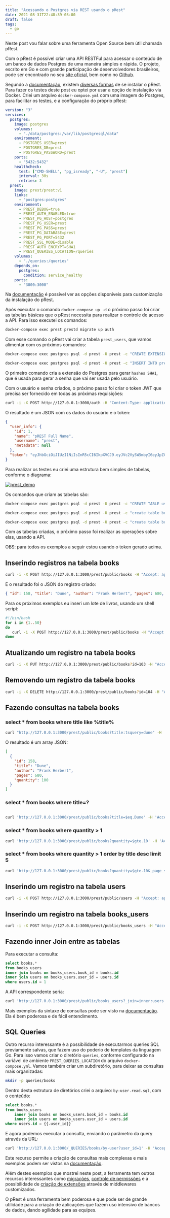 ```yaml
---
title: "Acessando o Postgres via REST usando o pRest"
date: 2021-08-31T22:48:39-03:00
draft: false
tags:
  - go
---
```


Neste post vou falar sobre uma ferramenta Open Source bem útil chamada pRest.

Com o pRest é possível criar uma API RESTFul para acessar o conteúdo de um banco de dados Postgres de uma maneira simples e rápida. O projeto, escrito em Go e com grande participação de desenvolvedores brasileiros, pode ser encontrado no seu [site oficial](https://prestd.com), bem como no [Github](https://github.com/prest/prest).

Segundo a [documentação](https://docs.prestd.com), existem [diversas formas](https://docs.prestd.com/getting-started/installation/) de se instalar o pRest. Para fazer os testes deste post eu optei por usar a opção de instalação via Docker. Criei um arquivo `docker-compose.yml` com uma imagem do Postgres, para facilitar os testes, e a configuração do próprio pRest:

```yaml
version: "3"
services:
  postgres:
    image: postgres
    volumes:
      - "./data/postgres:/var/lib/postgresql/data"
    environment:
      - POSTGRES_USER=prest
      - POSTGRES_DB=prest
      - POSTGRES_PASSWORD=prest
    ports:
      - "5432:5432"
    healthcheck:
      test: ["CMD-SHELL", "pg_isready", "-U", "prest"]
      interval: 30s
      retries: 3
  prest:
    image: prest/prest:v1
    links:
      - "postgres:postgres"
    environment:
      - PREST_DEBUG=true
      - PREST_AUTH_ENABLED=true
      - PREST_PG_HOST=postgres
      - PREST_PG_USER=prest
      - PREST_PG_PASS=prest
      - PREST_PG_DATABASE=prest
      - PREST_PG_PORT=5432
      - PREST_SSL_MODE=disable
      - PREST_AUTH_ENCRYPT=SHA1
      - PREST_QUERIES_LOCATION=/queries
    volumes:
      - "./queries:/queries"
    depends_on:
      postgres:
        condition: service_healthy
    ports:
      - "3000:3000"
```

Na [documentação](https://docs.prestd.com/configurations/) é possível ver as opções disponíveis para customização da instalação do pRest.

Após executar o comando `docker-compose up -d` o próximo passo foi criar as tabelas básicas que o pRest necessita para realizar o controle de acesso a API. Para isso executei os comandos:

```bash
docker-compose exec prest prestd migrate up auth
```

Com esse comando o pRest vai criar a tabela `prest_users`, que vamos alimentar com os próximos comandos:

```bash
docker-compose exec postgres psql -d prest -U prest -c "CREATE EXTENSION IF NOT EXISTS pgcrypto;"

docker-compose exec postgres psql -d prest -U prest -c "INSERT INTO prest_users (name, username, password) VALUES ('pREST Full Name', 'prest', ENCODE(DIGEST('prest','sha1'),'hex'))"
```

O primeiro comando cria a extensão do Postgres para gerar `hashes SHA1`, que é usada para gerar a senha que vai ser usada pelo usuário.

Com o usuário e senha criados, o próximo passo foi criar o token JWT que precisa ser fornecido em todas as próximas requisições:

```bash
curl -i -X POST http://127.0.0.1:3000/auth -H "Content-Type: application/json" -d '{"username": "prest", "password": "prest"}'
```

O resultado é um JSON com os dados do usuário e o token:

```json
{
  "user_info": {
    "id": 1,
    "name": "pREST Full Name",
    "username": "prest",
    "metadata": null
  },
  "token": "eyJhbGciOiJIUzI1NiIsInR5cCI6IkpXVCJ9.eyJVc2VySW5mbyI6eyJpZCI6MSwibmFtZSI6InBSRVNUIEZ1bGwgTmFtZSIsInVzZXJuYW1lIjoicHJlc3QiLCJtZXRhZGF0YSI6bnVsbH0sImV4cCI6MTYzMDQ4MzM4MywianRpIjoiMSIsImlhdCI6MTYzMDQ2MTc4MywiaXNzIjoiMSJ9.KHBaxxSUf_mjlj3EUD1H9oegLXLYWmLlo2LYPbwTCmk"
}
```

Para realizar os testes eu criei uma estrutura bem simples de tabelas, conforme o diagrama:

[![prest_demo](/images/posts/prest_demo.png)](/images/posts/prest_demo.png)

Os comandos que criam as tabelas são:

```bash
docker-compose exec postgres psql -d prest -U prest -c "CREATE TABLE users (id serial PRIMARY KEY,email VARCHAR ( 50 ) UNIQUE NOT NULL,first_name VARCHAR ( 255 ),last_name VARCHAR ( 255 ))"

docker-compose exec postgres psql -d prest -U prest -c "create table books (id serial PRIMARY KEY,title varchar(255),author varchar(255), pages integer,quantity integer)"

docker-compose exec postgres psql -d prest -U prest -c "create table books_users (user_id INT NOT NULL,book_id INT NOT NULL, created_at TIMESTAMP, PRIMARY KEY (user_id,book_id),FOREIGN KEY (user_id) REFERENCES users(id), FOREIGN KEY (book_id) REFERENCES books (id))"
```

Com as tabelas criadas, o próximo passo foi realizar as operações sobre elas, usando a API.

OBS: para todos os exemplos a seguir estou usando o token gerado acima.

## Inserindo registros na tabela books

```bash
curl -i -X POST http://127.0.0.1:3000/prest/public/books -H "Accept: application/json" -H "Authorization: Bearer eyJhbGciOiJIUzI1NiIsInR5cCI6IkpXVCJ9.eyJVc2VySW5mbyI6eyJpZCI6MSwibmFtZSI6InBSRVNUIEZ1bGwgTmFtZSIsInVzZXJuYW1lIjoicHJlc3QiLCJtZXRhZGF0YSI6bnVsbH0sImV4cCI6MTYzMDQ4MzM4MywianRpIjoiMSIsImlhdCI6MTYzMDQ2MTc4MywiaXNzIjoiMSJ9.KHBaxxSUf_mjlj3EUD1H9oegLXLYWmLlo2LYPbwTCmk" -d '{"title": "Dune", "author": "Frank Herbert", "pages":680, "quantity":100}'
```

E o resultado foi o JSON do registro criado:

```json
{ "id": 158, "title": "Dune", "author": "Frank Herbert", "pages": 680, "quantity": 100 }
```

Para os próximos exemplos eu inseri um lote de livros, usando um shell script:

```bash
#!/bin/bash
for i in {1..50}
do
   curl -i -X POST http://127.0.0.1:3000/prest/public/books -H "Accept: application/json" -H "Authorization: Bearer eyJhbGciOiJIUzI1NiIsInR5cCI6IkpXVCJ9.eyJVc2VySW5mbyI6eyJpZCI6MSwibmFtZSI6InBSRVNUIEZ1bGwgTmFtZSIsInVzZXJuYW1lIjoicHJlc3QiLCJtZXRhZGF0YSI6bnVsbH0sImV4cCI6MTYzMDI2MjU0OSwianRpIjoiMSIsImlhdCI6MTYzMDI0MDk0OSwiaXNzIjoiMSJ9.C_j73eaMlNzOy_jKXBAXr6evmhcqKVlPPotwq5nsK9M" -d "{\"title\": \"Book title $i\", \"author\": \"Author $i\", \"pages\":666, \"quantity\":$i}"
done
```

## Atualizando um registro na tabela books

```bash
curl -i -X PUT http://127.0.0.1:3000/prest/public/books?id=103 -H "Accept: application/json" -H "Authorization: Bearer eyJhbGciOiJIUzI1NiIsInR5cCI6IkpXVCJ9.eyJVc2VySW5mbyI6eyJpZCI6MSwibmFtZSI6InBSRVNUIEZ1bGwgTmFtZSIsInVzZXJuYW1lIjoicHJlc3QiLCJtZXRhZGF0YSI6bnVsbH0sImV4cCI6MTYzMDI2MjU0OSwianRpIjoiMSIsImlhdCI6MTYzMDI0MDk0OSwiaXNzIjoiMSJ9.C_j73eaMlNzOy_jKXBAXr6evmhcqKVlPPotwq5nsK9M" -d '{"title": "updated title", "author": "updated author"}'

```

## Removendo um registro da tabela books

```bash
curl -i -X DELETE http://127.0.0.1:3000/prest/public/books?id=104 -H "Accept: application/json" -H "Authorization: Bearer eyJhbGciOiJIUzI1NiIsInR5cCI6IkpXVCJ9.eyJVc2VySW5mbyI6eyJpZCI6MSwibmFtZSI6InBSRVNUIEZ1bGwgTmFtZSIsInVzZXJuYW1lIjoicHJlc3QiLCJtZXRhZGF0YSI6bnVsbH0sImV4cCI6MTYzMDQ4MzM4MywianRpIjoiMSIsImlhdCI6MTYzMDQ2MTc4MywiaXNzIjoiMSJ9.KHBaxxSUf_mjlj3EUD1H9oegLXLYWmLlo2LYPbwTCmk"
```

## Fazendo consultas na tabela books

### select \* from books where title like %title%

```bash
curl "http://127.0.0.1:3000/prest/public/books?title:tsquery=dune" -H 'Accept: application/json' -H 'Authorization: Bearer eyJhbGciOiJIUzI1NiIsInR5cCI6IkpXVCJ9.eyJVc2VySW5mbyI6eyJpZCI6MSwibmFtZSI6InBSRVNUIEZ1bGwgTmFtZSIsInVzZXJuYW1lIjoicHJlc3QiLCJtZXRhZGF0YSI6bnVsbH0sImV4cCI6MTYzMDQ4MzM4MywianRpIjoiMSIsImlhdCI6MTYzMDQ2MTc4MywiaXNzIjoiMSJ9.KHBaxxSUf_mjlj3EUD1H9oegLXLYWmLlo2LYPbwTCmk'
```

O resultado é um array JSON:

```json
[
  {
    "id": 158,
    "title": "Dune",
    "author": "Frank Herbert",
    "pages": 680,
    "quantity": 100
  }
]
```

### select \* from books where title=?

```bash

curl 'http://127.0.0.1:3000/prest/public/books?title=$eq.Dune' -H 'Accept: application/json' -H 'Authorization: Bearer eyJhbGciOiJIUzI1NiIsInR5cCI6IkpXVCJ9.eyJVc2VySW5mbyI6eyJpZCI6MSwibmFtZSI6InBSRVNUIEZ1bGwgTmFtZSIsInVzZXJuYW1lIjoicHJlc3QiLCJtZXRhZGF0YSI6bnVsbH0sImV4cCI6MTYzMDQ4MzM4MywianRpIjoiMSIsImlhdCI6MTYzMDQ2MTc4MywiaXNzIjoiMSJ9.KHBaxxSUf_mjlj3EUD1H9oegLXLYWmLlo2LYPbwTCmk'
```

### select \* from books where quantity > 1

```bash
curl 'http://127.0.0.1:3000/prest/public/books?quantity=$gte.10' -H 'Accept: application/json' -H 'Authorization: Bearer eyJhbGciOiJIUzI1NiIsInR5cCI6IkpXVCJ9.eyJVc2VySW5mbyI6eyJpZCI6MSwibmFtZSI6InBSRVNUIEZ1bGwgTmFtZSIsInVzZXJuYW1lIjoicHJlc3QiLCJtZXRhZGF0YSI6bnVsbH0sImV4cCI6MTYzMDQ4MzM4MywianRpIjoiMSIsImlhdCI6MTYzMDQ2MTc4MywiaXNzIjoiMSJ9.KHBaxxSUf_mjlj3EUD1H9oegLXLYWmLlo2LYPbwTCmk'
```

### select \* from books where quantity > 1 order by title desc limit 5

```bash
curl 'http://127.0.0.1:3000/prest/public/books?quantity=$gte.10&_page_size=5&_page=1&&_order=-title' -H 'Accept: application/json' -H 'Authorization: Bearer eyJhbGciOiJIUzI1NiIsInR5cCI6IkpXVCJ9.eyJVc2VySW5mbyI6eyJpZCI6MSwibmFtZSI6InBSRVNUIEZ1bGwgTmFtZSIsInVzZXJuYW1lIjoicHJlc3QiLCJtZXRhZGF0YSI6bnVsbH0sImV4cCI6MTYzMDQ4MzM4MywianRpIjoiMSIsImlhdCI6MTYzMDQ2MTc4MywiaXNzIjoiMSJ9.KHBaxxSUf_mjlj3EUD1H9oegLXLYWmLlo2LYPbwTCmk'
```

## Inserindo um registro na tabela users

```bash
curl -i -X POST http://127.0.0.1:3000/prest/public/users -H "Accept: application/json" -H "Authorization: Bearer eyJhbGciOiJIUzI1NiIsInR5cCI6IkpXVCJ9.eyJVc2VySW5mbyI6eyJpZCI6MSwibmFtZSI6InBSRVNUIEZ1bGwgTmFtZSIsInVzZXJuYW1lIjoicHJlc3QiLCJtZXRhZGF0YSI6bnVsbH0sImV4cCI6MTYzMDQ4MzM4MywianRpIjoiMSIsImlhdCI6MTYzMDQ2MTc4MywiaXNzIjoiMSJ9.KHBaxxSUf_mjlj3EUD1H9oegLXLYWmLlo2LYPbwTCmk" -d '{"email": "elton@minetto.dev", "first_name":"Elton", "last_name":"Minetto"}'
```

## Inserindo um registro na tabela books_users

```bash
curl -i -X POST http://127.0.0.1:3000/prest/public/books_users -H "Accept: application/json" -H "Authorization: Bearer eyJhbGciOiJIUzI1NiIsInR5cCI6IkpXVCJ9.eyJVc2VySW5mbyI6eyJpZCI6MSwibmFtZSI6InBSRVNUIEZ1bGwgTmFtZSIsInVzZXJuYW1lIjoicHJlc3QiLCJtZXRhZGF0YSI6bnVsbH0sImV4cCI6MTYzMDQ4MzM4MywianRpIjoiMSIsImlhdCI6MTYzMDQ2MTc4MywiaXNzIjoiMSJ9.KHBaxxSUf_mjlj3EUD1H9oegLXLYWmLlo2LYPbwTCmk" -d '{"user_id": 1, "book_id":158}'
```

## Fazendo inner Join entre as tabelas

Para executar a consulta:

```sql
select books.*
from books_users
inner join books on books_users.book_id = books.id
inner join users on books_users.user_id = users.id
where users.id = 1
```

A API correspondente seria:

```bash
curl 'http://127.0.0.1:3000/prest/public/books_users?_join=inner:users:books_users.user_id:$eq:users.id&_join=inner:books:books_users.book_id:$eq:books.id&user_id=1' -H 'Accept: application/json' -H 'Authorization: Bearer eyJhbGciOiJIUzI1NiIsInR5cCI6IkpXVCJ9.eyJVc2VySW5mbyI6eyJpZCI6MSwibmFtZSI6InBSRVNUIEZ1bGwgTmFtZSIsInVzZXJuYW1lIjoicHJlc3QiLCJtZXRhZGF0YSI6bnVsbH0sImV4cCI6MTYzMDQ4MzM4MywianRpIjoiMSIsImlhdCI6MTYzMDQ2MTc4MywiaXNzIjoiMSJ9.KHBaxxSUf_mjlj3EUD1H9oegLXLYWmLlo2LYPbwTCmk'
```

Mais exemplos da sintaxe de consultas pode ser visto na [documentação](https://docs.prestd.com/query-statements/). Ela é bem poderosa e de fácil entendimento.

## SQL Queries

Outro recurso interessante é a possibilidade de executarmos queries SQL previamente salvas, que fazem uso do poderio de templates da linguagem Go. Para isso vamos criar o diretório `queries`, conforme configurado na variável de ambiente `PREST_QUERIES_LOCATION` do arquivo `docker-compose.yml`. Vamos também criar um subdiretório, para deixar as consultas mais organizadas:

```bash
mkdir -p queries/books
```

Dentro desta estrutura de diretórios criei o arquivo: `by-user.read.sql`, com o conteúdo:

```sql
select books.*
from books_users
    inner join books on books_users.book_id = books.id
    inner join users on books_users.user_id = users.id
where users.id = {{.user_id}}
```

E agora podemos executar a consulta, enviando o parâmetro da query através da URL:

```bash
curl 'http://127.0.0.1:3000/_QUERIES/books/by-user?user_id=1' -H 'Accept: application/json' -H 'Authorization: Bearer eyJhbGciOiJIUzI1NiIsInR5cCI6IkpXVCJ9.eyJVc2VySW5mbyI6eyJpZCI6MSwibmFtZSI6InBSRVNUIEZ1bGwgTmFtZSIsInVzZXJuYW1lIjoicHJlc3QiLCJtZXRhZGF0YSI6bnVsbH0sImV4cCI6MTYzMDQ4MzM4MywianRpIjoiMSIsImlhdCI6MTYzMDQ2MTc4MywiaXNzIjoiMSJ9.KHBaxxSUf_mjlj3EUD1H9oegLXLYWmLlo2LYPbwTCmk'
```

Este recurso permite a criação de consultas mais complexas e mais exemplos podem ser vistos na [documentação](https://docs.prestd.com/executing-sql-scripts/).

Além destes exemplos que mostrei neste post, a ferramenta tem outros recursos interessantes como [migrações](https://docs.prestd.com/migrations/), [controle de permissões](https://docs.prestd.com/permissions/) e a possibilidade de [criação de extensões](https://docs.prestd.com/prest-as-web-framework/) através de middlewares customizados.

O pRest é uma ferramenta bem poderosa e que pode ser de grande utilidade para a criação de aplicações que fazem uso intensivo de bancos de dados, dando agilidade para as equipes.
